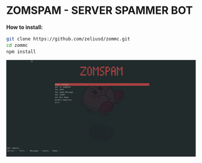 # ZOMSPAM - SERVER SPAMMER BOT

**How to install:**

```bash
git clone https://github.com/zeliusd/zommc.git
cd zommc
npm install
``` 


![Image](./preview.jpg)
